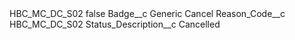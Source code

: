 <?xml version="1.0" encoding="UTF-8"?>
<CustomMetadata xmlns="http://soap.sforce.com/2006/04/metadata" xmlns:xsi="http://www.w3.org/2001/XMLSchema-instance" xmlns:xsd="http://www.w3.org/2001/XMLSchema">
    <label>HBC_MC_DC_S02</label>
    <protected>false</protected>
    <values>
        <field>Badge__c</field>
        <value xsi:type="xsd:string">Generic Cancel</value>
    </values>
    <values>
        <field>Reason_Code__c</field>
        <value xsi:type="xsd:string">HBC_MC_DC_S02</value>
    </values>
    <values>
        <field>Status_Description__c</field>
        <value xsi:type="xsd:string">Cancelled</value>
    </values>
</CustomMetadata>
